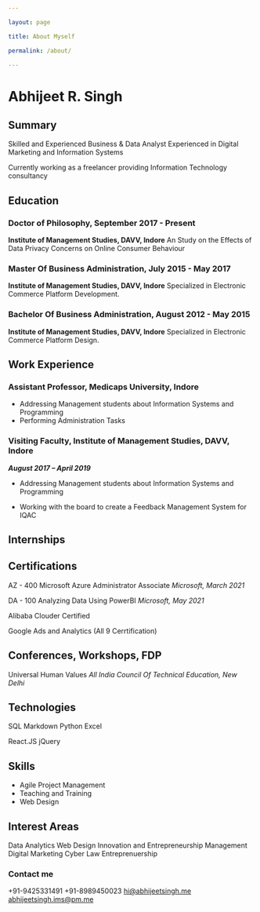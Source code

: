 ```yaml
---

layout: page

title: About Myself

permalink: /about/

---
```


  

# Abhijeet R. Singh


## Summary
  
Skilled and Experienced Business & Data Analyst 
Experienced in Digital Marketing and Information Systems

 Currently working as a freelancer providing Information Technology consultancy

## Education 
### Doctor of Philosophy, September 2017 - Present
**Institute of Management Studies, DAVV, Indore**
An Study on the Effects of Data Privacy Concerns on Online Consumer Behaviour

### Master Of Business Administration, July 2015 - May 2017
  **Institute of Management Studies, DAVV, Indore**
Specialized in Electronic Commerce Platform Development.

### Bachelor Of Business Administration, August 2012 - May 2015
  **Institute of Management Studies, DAVV, Indore**
Specialized in Electronic Commerce Platform Design.


## Work Experience

### Assistant Professor, Medicaps University, Indore

 - Addressing Management students about Information Systems and
   Programming
 - Performing Administration Tasks

### Visiting Faculty,  Institute of Management Studies, DAVV, Indore
***August 2017 – April 2019***
 - Addressing Management students about Information Systems and
   Programming
 
 - Working with the board to create a Feedback Management    System for
   IQAC


## Internships

## Certifications
AZ - 400 Microsoft Azure Administrator Associate
*Microsoft, March 2021*

DA - 100 Analyzing Data Using PowerBI
*Microsoft, May 2021*

Alibaba Clouder Certified

Google Ads and Analytics (All 9 Cerrtification)  

## Conferences, Workshops, FDP
Universal Human Values
*All India Council Of Technical Education, New Delhi*


## Technologies
SQL
Markdown
Python
Excel 

React.JS 
jQuery


## Skills

 - Agile Project Management
 - Teaching and Training
 - Web Design

## Interest Areas

Data Analytics
Web Design
Innovation and Entrepreneurship Management
Digital Marketing
Cyber Law 
Entreprenuership


  
  
  

### Contact me

 +91-9425331491
+91-8989450023
hi@abhijeetsingh.me
[abhijeetsingh.ims@pm.me](mailto:abhijeetsingh.ims@pm.me)